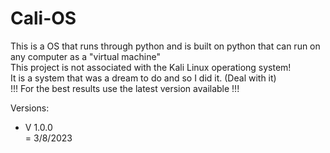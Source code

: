 # Cali-OS
This is a OS that runs through python and is built on python that can run on any computer as a "virtual machine" <br />
This project is not associated with the Kali Linux operationg system! <br />
It is a system that was a dream to do and so I did it. (Deal with it) <br />
!!! For the best results use the latest version available !!! <br />

Versions: <br />
- V 1.0.0 <br />
= 3/8/2023 <br />
